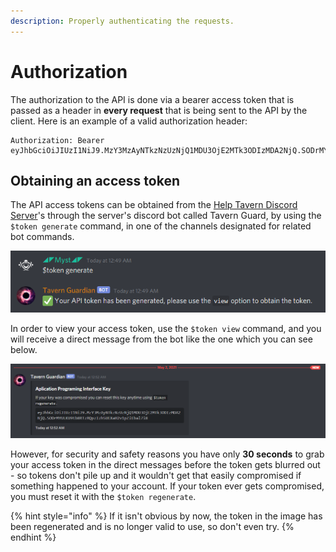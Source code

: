 ```yaml
---
description: Properly authenticating the requests.
---
```


# Authorization

The authorization to the API is done via a bearer access token that is passed as a header in **every request** that is being sent to the API by the client. Here is an example of a valid authorization header:

```text
Authorization: Bearer eyJhbGciOiJIUzI1NiJ9.MzY3MzAyNTkzNzUzNjQ1MDU3OjE2MTk3ODIzMDA2NjQ.SODrMYULKU9tb8RTzRQpzIzh5UEXaH2v1pZiEbal7i8     
```

## Obtaining an access token

The API access tokens can be obtained from the [Help Tavern Discord Server](https://discord.gg/rk7cVyk)'s through the server's discord bot called Tavern Guard, by using the `$token generate` command, in one of the channels designated for related bot commands.

![Generating an API token](../.gitbook/assets/image%20%286%29%20%283%29.png)

In order to view your access token, use the `$token view` command, and you will receive a direct message from the bot like the one which you can see below.

![Viewing an API token in the DMs](../.gitbook/assets/image%20%287%29%20%282%29.png)

However, for security and safety reasons you have only **30 seconds** to grab your access token in the direct messages before the token gets blurred out - so tokens don't pile up and it wouldn't get that easily compromised if something happened to your account. If your token ever gets compromised, you must reset it with the `$token regenerate`.

{% hint style="info" %}
If it isn't obvious by now, the token in the image has been regenerated and is no longer valid to use, so don't even try.
{% endhint %}

